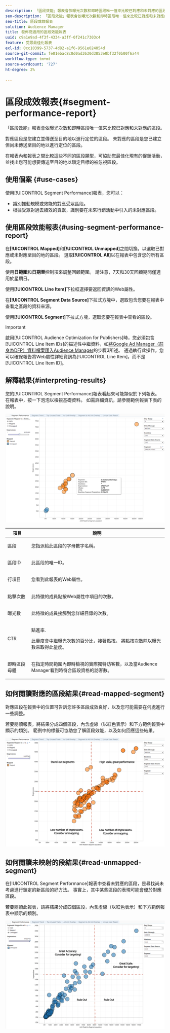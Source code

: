 ```yaml
---
description: 「區段效能」報表會依曝光次數和即時區段唯一值來比較已對應和未對應的區段。 對應區段是您建立並傳送至目的地以進行定位的區段。 未對應的區段是您已建立但尚未傳送至目的地以進行定位的區段。 在報表內和報表之間比較這些不同的區段類型，可協助您最佳化現有的促銷活動，並找出您可能想要傳送至目的地以鎖定目標的被忽視區段。
seo-description: 「區段效能」報表會依曝光次數和即時區段唯一值來比較已對應和未對應的區段。 對應區段是您建立並傳送至目的地以進行定位的區段。 未對應的區段是您已建立但尚未傳送至目的地以進行定位的區段。 在報表內和報表之間比較這些不同的區段類型，可協助您最佳化現有的促銷活動，並找出您可能想要傳送至目的地以鎖定目標的被忽視區段。
seo-title: 區段成效報表
solution: Audience Manager
title: 發佈商適用的區段效能報表
uuid: c9a1e9ad-4f3f-4334-a3ff-0f241c7303c4
feature: 受眾最佳化報表
exl-id: 0cc10399-5737-4d82-a1f6-9561e024054d
source-git-commit: fe01ebac8c0d0ad3630d3853e0bf32f0b00f6a44
workflow-type: tm+mt
source-wordcount: '727'
ht-degree: 2%

---
```


# 區段成效報表{#segment-performance-report}

「區段效能」報表會依曝光次數和即時區段唯一值來比較已對應和未對應的區段。

對應區段是您建立並傳送至目的地以進行定位的區段。 未對應的區段是您已建立但尚未傳送至目的地以進行定位的區段。

在報表內和報表之間比較這些不同的區段類型，可協助您最佳化現有的促銷活動，並找出您可能想要傳送至目的地以鎖定目標的被忽視區段。

## 使用個案 {#use-cases}

使用[!UICONTROL Segment Performance]報表，您可以：

* 識別推動規模或效能的對應受眾區段。
* 根據受眾對過去績效的貢獻，識別要在未來行銷活動中引入的未對應區段。

## 使用區段效能報表{#using-segment-performance-report}

在&#x200B;**[!UICONTROL Mapped]**&#x200B;和&#x200B;**[!UICONTROL Unmapped]**&#x200B;之間切換，以選取已對應或未對應至目的地的區段。 選取&#x200B;**[!UICONTROL All]**&#x200B;以在報表中包含您的所有區段。

使用&#x200B;**日範圍**&#x200B;和&#x200B;**日期至**&#x200B;控制項來調整回顧範圍。 請注意，7天和30天回顧期間僅適用於星期日。

使用&#x200B;**[!UICONTROL Line Item]**&#x200B;下拉框選擇要返回資訊的Web屬性。

在&#x200B;**[!UICONTROL Segment Data Source]**&#x200B;下拉式方塊中，選取包含您要在報表中查看之區段的資料來源。

使用&#x200B;**[!UICONTROL Segment]**&#x200B;下拉式方塊，選取您要在報表中查看的區段。

>[!IMPORTANT]
>
>啟用[!UICONTROL Audience Optimization for Publishers]時，您必須包含[!UICONTROL Line Item IDs]的描述性中繼資料，如[將Google Ad Manager（前身為DFP）資料檔案匯入Audience Manager](../../../reporting/audience-optimization-reports/aor-publishers/import-dfp.md)的步驟3所述。 通過執行此操作，您可以確保報告將Web屬性詳細資訊為[!UICONTROL Line Item]，而不是[!UICONTROL Line Item ID]。

## 解釋結果{#interpreting-results}

您的[!UICONTROL Segment Performance]報表看起來可能類似於下列報表。 在報表中，按一下泡泡以檢視基礎資料。 如需詳細資訊，請參閱範例報表下表的說明。

![](assets/publisher_segment_performance.png)

<table id="table_AFE2540583C34835B04584693ADFD26A"> 
 <thead> 
  <tr> 
   <th colname="col1" class="entry"> 項目 </th> 
   <th colname="col2" class="entry"> 說明 </th> 
  </tr>
 </thead>
 <tbody> 
  <tr> 
   <td colname="col1"> <p>區段 </p> </td> 
   <td colname="col2"> <p>您指派給此區段的字母數字名稱。 </p> </td> 
  </tr> 
  <tr> 
   <td colname="col1"> <p>區段ID </p> </td> 
   <td colname="col2"> <p>此區段的唯一ID。 </p> </td> 
  </tr> 
  <tr> 
   <td colname="col1"> <p>行項目 </p> </td> 
   <td colname="col2"> <p>您看到此報表的Web屬性。 </p> </td> 
  </tr> 
  <tr> 
   <td colname="col1"> <p>點擊次數 </p> </td> 
   <td colname="col2"> <p>此特徵的成員點按Web屬性中項目的次數。 </p> </td> 
  </tr> 
  <tr> 
   <td colname="col1"> <p>曝光數 </p> </td> 
   <td colname="col2"> <p>此特徵的成員接觸到您詳細目錄的次數。 </p> </td> 
  </tr> 
  <tr> 
   <td colname="col1"> <p>CTR </p> </td> 
   <td colname="col2"> <p>點進率. </p> <p>此量度會中繼曝光次數的百分比，接著點按。 將點按次數除以曝光數來取得此量度。 </p> </td> 
  </tr> 
  <tr> 
   <td colname="col1"> <p>即時區段母體 </p> </td> 
   <td colname="col2"> <p>在指定時間範圍內即時檢視的實際獨特訪客數，以及當<span class="keyword">Audience Manager</span>看到時符合區段資格的訪客數。 </p> </td> 
  </tr> 
 </tbody> 
</table>

## 如何閱讀對應的區段結果{#read-mapped-segment}

對應區段在報表中的位置可告訴您許多區段成效良好，以及您可能需要在何處進行一些調整。

若要閱讀報表，將結果分成四個區段，內含虛線（以紅色表示）和下方範例報表中顯示的類別。 範例中的標籤可協助您了解區段效能，以及如何回應這些結果。

![](assets/publisher_segment_performance_mapped.png)

## 如何閱讀未映射的段結果{#read-unmapped-segment}

在[!UICONTROL Segment Performance]報表中查看未對應的區段，是尋找尚未考慮進行鎖定的新區段的好方法。 事實上，其中某些區段的表現可能會優於對應區段。

若要閱讀此報表，請將結果分成四個區段，內含虛線（以紅色表示）和下方範例報表中顯示的類別。

![](assets/publisher_segment_performance_unmapped.png)
